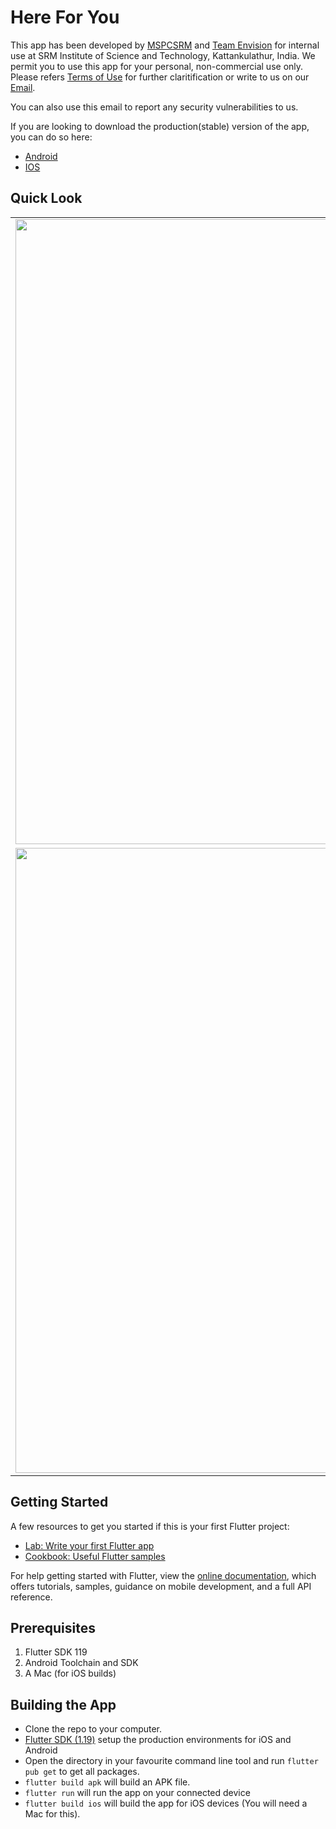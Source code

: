 # Here For You
This app has been developed by [MSPCSRM](https://msclubsrm.in) and [Team Envision](https://team-envision.github.io/) for internal use at SRM Institute of Science and Technology, Kattankulathur, India. We permit you to use this app for your personal, non-commercial use only. Please refers [Terms of Use](https://github.com/MSPC-Tech/MentalHealthApp/blob/master/static/Terms%20of%20Use.pdf) for further claritification or write to us on our [Email](mailto:mysafespaceindia@gmail.com).

You can also use this email to report any security vulnerabilities to us. 

If you are looking to download the production(stable) version of the app, you can do so here: 
- [Android](https://play.google.com/store/apps/details?id=com.envisionmspc.mentalHealthApp) 
- [IOS](https://apps.apple.com/in/app/here-for-you/id1523215331)


## Quick Look 

|                                                              |               |
| ----------------------------------------------- | -------------------------- | 
|<img src="https://github.com/ankithans/MentalHealthApp/blob/master/mockups/Screen1_iphonexspacegrey_portrait.png" width="1000" style="float:right">| <img src="https://github.com/ankithans/MentalHealthApp/blob/master/mockups/Screen2_iphonexspacegrey_portrait.png" width="1000" style="float:right">| 
|<img src="https://github.com/ankithans/MentalHealthApp/blob/master/mockups/Screen3_iphonexspacegrey_portrait.png" width="1000" style="float:right">| <img src="https://github.com/ankithans/MentalHealthApp/blob/master/mockups/Screen4_iphonexspacegrey_portrait.png" width="1000" style="float:right">| 

## Getting Started

A few resources to get you started if this is your first Flutter project:

- [Lab: Write your first Flutter app](https://flutter.dev/docs/get-started/codelab)
- [Cookbook: Useful Flutter samples](https://flutter.dev/docs/cookbook)

For help getting started with Flutter, view the
[online documentation](https://flutter.dev/docs), which offers tutorials,
samples, guidance on mobile development, and a full API reference.

## Prerequisites

<ol>
  <li>Flutter SDK 119</li>
  <li>Android Toolchain and SDK</li>
  <li>A Mac (for iOS builds)</li>
</ol>
  

## Building the App

- Clone the repo to your computer.
- [Flutter SDK (1.19)](https://flutter.dev/docs/get-started/install) setup the production environments for iOS and Android
- Open the directory in your favourite command line tool and run `flutter pub get` to get all packages.
- `flutter build apk` will build an APK file.
- `flutter run` will run the app on your connected device
- `flutter build ios` will build the app for iOS devices (You will need a Mac for this).

